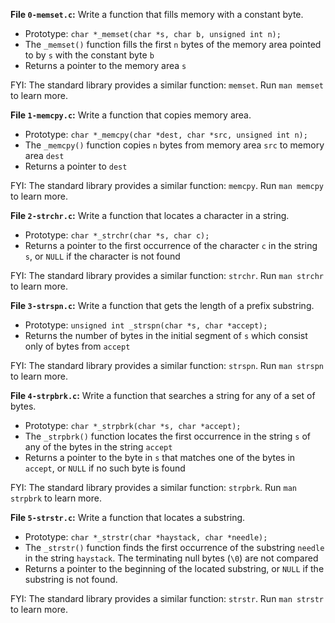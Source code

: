 **File `0-memset.c`:** Write a function that fills memory with a constant byte.

-   Prototype:  `char *_memset(char *s, char b, unsigned int n);`
-   The  `_memset()`  function fills the first  `n`  bytes of the memory area pointed to by  `s`  with the constant byte  `b`
-   Returns a pointer to the memory area  `s`

FYI: The standard library provides a similar function:  `memset`. Run  `man memset`  to learn more.

**File `1-memcpy.c`:** Write a function that copies memory area.

-   Prototype:  `char *_memcpy(char *dest, char *src, unsigned int n);`
-   The  `_memcpy()`  function copies  `n`  bytes from memory area  `src`  to memory area  `dest`
-   Returns a pointer to  `dest`

FYI: The standard library provides a similar function:  `memcpy`. Run  `man memcpy`  to learn more.

**File `2-strchr.c`:** Write a function that locates a character in a string.

-   Prototype:  `char *_strchr(char *s, char c);`
-   Returns a pointer to the first occurrence of the character  `c`  in the string  `s`, or  `NULL`  if the character is not found

FYI: The standard library provides a similar function:  `strchr`. Run  `man strchr`  to learn more.

**File `3-strspn.c`:** Write a function that gets the length of a prefix substring.

-   Prototype:  `unsigned int _strspn(char *s, char *accept);`
-   Returns the number of bytes in the initial segment of  `s`  which consist only of bytes from  `accept`

FYI: The standard library provides a similar function:  `strspn`. Run  `man strspn`  to learn more.

**File `4-strpbrk.c`:** Write a function that searches a string for any of a set of bytes.

-   Prototype:  `char *_strpbrk(char *s, char *accept);`
-   The  `_strpbrk()`  function locates the first occurrence in the string  `s`  of any of the bytes in the string  `accept`
-   Returns a pointer to the byte in  `s`  that matches one of the bytes in  `accept`, or  `NULL`  if no such byte is found

FYI: The standard library provides a similar function:  `strpbrk`. Run  `man strpbrk`  to learn more.

**File `5-strstr.c`:** Write a function that locates a substring.

-   Prototype:  `char *_strstr(char *haystack, char *needle);`
-   The  `_strstr()`  function finds the first occurrence of the substring  `needle`  in the string  `haystack`. The terminating null bytes (`\0`) are not compared
-   Returns a pointer to the beginning of the located substring, or  `NULL`  if the substring is not found.

FYI: The standard library provides a similar function:  `strstr`. Run  `man strstr`  to learn more.
